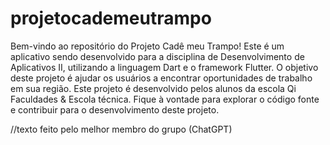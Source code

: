 # projetocademeutrampo

Bem-vindo ao repositório do Projeto Cadê meu Trampo! Este é um aplicativo sendo desenvolvido para a disciplina de Desenvolvimento de Aplicativos II, utilizando a linguagem Dart e o framework Flutter. O objetivo deste projeto é ajudar os usuários a encontrar oportunidades de trabalho em sua região. Este projeto é desenvolvido pelos alunos da escola Qi Faculdades & Escola técnica. Fique à vontade para explorar o código fonte e contribuir para o desenvolvimento deste projeto.

//texto feito pelo melhor membro do grupo (ChatGPT)
